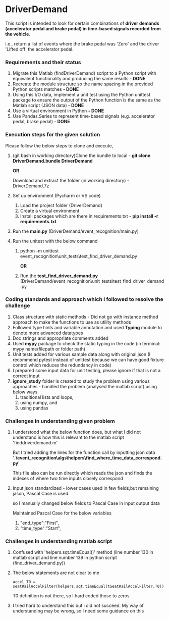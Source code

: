 # DriverDemand

This script is intended to look for certain combinations of 
      **driver demands (accelerator pedal and brake pedal) in time-based signals recorded from the vehicle**.

i.e., return a list of events where the brake pedal was 'Zero' and the driver 'Lifted off' the accelerator pedal.

### **Requirements and their status**

1. Migrate this Matlab (findDriverDemand) script to a Python script with equivalent functionality and producing the same results **- DONE**
2. Recreate the module structure so the name spacing in the provided Python scripts matches **- DONE**
3. Using this I/O data, implement a unit test using the Python unittest package to ensure the output of the 
   Python function is the same as the Matlab script (JSON data) **- DONE**
4. Use a virtual environment in Python **- DONE**
5. Use Pandas.Series to represent time-based signals (e.g. accelerator pedal, brake pedal)  **- DONE**

### **Execution steps for the given solution**

Please follow the below steps to clone and execute,
1. (git bash in working directory)Clone the bundle to local -  **git clone DriverDemand.bundle DriverDemand** 
     
    **OR**

    Download and extract the folder (in working directory) - DriverDemand.7z
    
4. Set up environment (Pycharm or VS code)
    1. Load the project folder (DriverDemand) 
    2. Create a virtual environment
    3. Install packages which are there in requirements.txt - **pip install -r requirements.txt**
  
5. Run the **main.py** (DriverDemand/event_recognition/main.py)

6. Run the unitest with the below command
   1. python -m unittest event_recognition\unit_tests\test_find_driver_demand.py
            
      **OR**
   2. Run the **test_find_driver_demand.py** (DriverDemand/event_recognition\unit_tests\test_find_driver_demand.py

### **Coding standards and approach which I followed to resolve the challenge**

1. Class structure with static methods - Did not go with instance method approach to make the functions to use as utility methods
2. Followed type hints and variable annotation and used **Typing** module to denote more advanced datatypes
3. Doc strings and appropriate comments added
4. Used **mypy** package to check the static typing in the code (in terminal: mypy name(filepath or folder path)
5. Unit tests added for various sample data along with original json (I recommend pytest instead of unittest because we can have good fixture control which reduces the redundancy in code)
6. I prepared some input data for unit testing, please ignore if that is not a correct input
7. **ignore_study** folder is created to study the problem using various approaches - handled the problem (analysed the matlab script) using below ways
   1. traditional lists and loops, 
   2. using numpy, and 
   3. using pandas

### **Challenges in understanding given problem**

1. I understood what the below function does, but what I did not understand is how this is relevant to the matlab script 'finddriverdemand.m'
   
   But I tried adding the lines for the function call by inputting json data
   '**.\event_recognition\algs\helpers\find_where_time_data_correspond.py**' 

   This file also can be run directly which reads the json and finds the indexes of where two time inputs closely correspond

2. Input json standardized - lower cases used in few fields,but remaining jason, Pascal Case is used. 

   so I manually changed below fields to Pascal Case in input output data
   
   Maintained Pascal Case for the below variables
   1. "end_type":"First",
   2. "time_type":"Start",

### **Challenges in understanding matlab script**

1. Confused with 'helpers.sqt.timeEqual()' method (line number 130 in matlab script and line number 139 in python script (find_driver_demand.py))

2. The below statements are not clear to me
   
       accel_T0 = seatRailAccelFilter(helpers.sqt.timeEqual(tSeatRailAccelFilter,T0));
   T0 definition is not there, so I hard coded those to zeros
   
3. I tried hard to understand this but i did not succeed. My way of understanding may be wrong, so I need some guidance on this